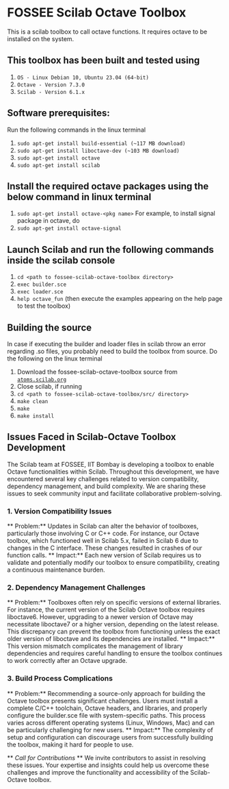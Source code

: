 # FOSSEE Scilab Octave Toolbox

This is a scilab toolbox to call octave functions. It requires octave to be installed on the system. 

## This toolbox has been built and tested using 
1. `OS - Linux Debian 10, Ubuntu 23.04 (64-bit)`
2. `Octave - Version 7.3.0`
3. `Scilab - Version 6.1.x`

## Software prerequisites:
Run the following commands in the linux terminal
1. `sudo apt-get install build-essential (~117 MB download)`
2. `sudo apt-get install liboctave-dev (~103 MB download)`
3. `sudo apt-get install octave`
4. `sudo apt-get install scilab`

## Install the required octave packages using the below command in linux terminal
1. `sudo apt-get install octave-<pkg name>`
For example, to install signal package in octave, do
1. `sudo apt-get install octave-signal`

## Launch Scilab and run the following commands inside the scilab console
1. `cd <path to fossee-scilab-octave-toolbox directory>`
2. `exec builder.sce`
3. `exec loader.sce`
4. `help octave_fun` (then execute the examples appearing on the help page to test the toolbox)

## Building the source
In case if executing the builder and loader files in scilab throw an error regarding .so files, you probably need to build the toolbox from source. Do the following on the linux terminal
1. Download the fossee-scilab-octave-toolbox source from [`atoms.scilab.org`](https://atoms.scilab.org)
2. Close scilab, if running
3. `cd <path to fossee-scilab-octave-toolbox/src/ directory>`
4. `make clean`
5. `make`
6. `make install`

## Issues Faced in Scilab-Octave Toolbox Development

The Scilab team at FOSSEE, IIT Bombay is developing a toolbox to enable Octave functionalities within Scilab. Throughout this development, we have encountered several key challenges related to version compatibility, dependency management, and build complexity. We are sharing these issues to seek community input and facilitate collaborative problem-solving.

### 1. Version Compatibility Issues
** Problem:** Updates in Scilab can alter the behavior of toolboxes, particularly those involving C or C++ code. For instance, our Octave toolbox, which functioned well in Scilab 5.x, failed in Scilab 6 due to changes in the C interface. These changes resulted in crashes of our function calls.
** Impact:** Each new version of Scilab requires us to validate and potentially modify our toolbox to ensure compatibility, creating a continuous maintenance burden.

### 2. Dependency Management Challenges
** Problem:** Toolboxes often rely on specific versions of external libraries. For instance, the current version of the Scilab Octave toolbox requires liboctave6. However, upgrading to a newer version of Octave may necessitate liboctave7 or a higher version, depending on the latest release. This discrepancy can prevent the toolbox from functioning unless the exact older version of liboctave and its dependencies are installed.
** Impact:** This version mismatch complicates the management of library dependencies and requires careful handling to ensure the toolbox continues to work correctly after an Octave upgrade.

### 3. Build Process Complications
** Problem:** Recommending a source-only approach for building the Octave toolbox presents significant challenges. Users must install a complete C/C++ toolchain, Octave headers, and libraries, and properly configure the builder.sce file with system-specific paths. This process varies across different operating systems (Linux, Windows, Mac) and can be particularly challenging for new users.
** Impact:** The complexity of setup and configuration can discourage users from successfully building the toolbox, making it hard for people to use.

** _Call for Contributions_ **
We invite contributors to assist in resolving these issues. Your expertise and insights could help us overcome these challenges and improve the functionality and accessibility of the Scilab-Octave toolbox.

